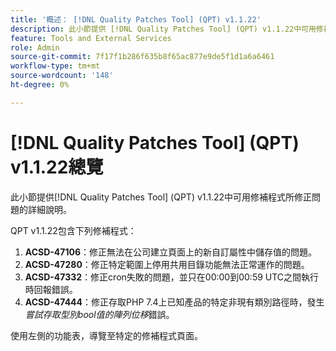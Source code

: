 ```yaml
---
title: '概述： [!DNL Quality Patches Tool] (QPT) v1.1.22'
description: 此小節提供 [!DNL Quality Patches Tool] (QPT) v1.1.22中可用修補程式所修正問題的詳細說明。
feature: Tools and External Services
role: Admin
source-git-commit: 7f17f1b286f635b8f65ac877e9de5f1d1a6a6461
workflow-type: tm+mt
source-wordcount: '148'
ht-degree: 0%

---
```


# [!DNL Quality Patches Tool] (QPT) v1.1.22總覽

此小節提供[!DNL Quality Patches Tool] (QPT) v1.1.22中可用修補程式所修正問題的詳細說明。

QPT v1.1.22包含下列修補程式：

1. **ACSD-47106**：修正無法在公司建立頁面上的新自訂屬性中儲存值的問題。
1. **ACSD-47280**：修正特定範圍上停用共用目錄功能無法正常運作的問題。
1. **ACSD-47332**：修正cron失敗的問題，並只在00:00到00:59 UTC之間執行時回報錯誤。
1. **ACSD-47444**：修正存取PHP 7.4上已知產品的特定非現有類別路徑時，發生&#x200B;_嘗試存取型別bool值的陣列位移_&#x200B;錯誤。

使用左側的功能表，導覽至特定的修補程式頁面。
